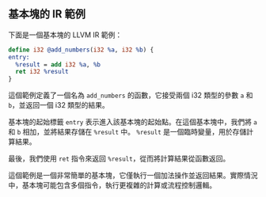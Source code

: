## 基本塊的 IR 範例

下面是一個基本塊的 LLVM IR 範例：

```llvm
define i32 @add_numbers(i32 %a, i32 %b) {
entry:
  %result = add i32 %a, %b
  ret i32 %result
}
```

這個範例定義了一個名為 `add_numbers` 的函數，它接受兩個 i32 類型的參數 `a` 和 `b`，並返回一個 i32 類型的結果。

基本塊的起始標籤 `entry` 表示進入該基本塊的起始點。在這個基本塊中，我們將 `a` 和 `b` 相加，並將結果存儲在 `%result` 中。 `%result` 是一個臨時變量，用於存儲計算結果。

最後，我們使用 `ret` 指令來返回 `%result`，從而將計算結果從函數返回。

這個範例是一個非常簡單的基本塊，它僅執行一個加法操作並返回結果。實際情況中，基本塊可能包含多個指令，執行更複雜的計算或流程控制邏輯。